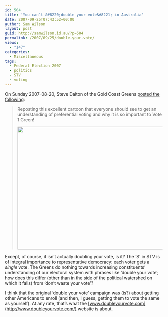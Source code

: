 ```yaml
---
id: 504
title: 'You can’t &#8220;double your vote&#8221; in Australia'
date: 2007-09-25T07:43:52+00:00
author: Sam Wilson
layout: post
guid: http://samwilson.id.au/?p=504
permalink: /2007/09/25/double-your-vote/
views:
  - "147"
categories:
  - Miscellaneous
tags:
  - Federal Election 2007
  - politics
  - STV
  - voting
---
```

On Sunday 2007-08-20, Steve Dalton of the Gold Coast Greens [posted the following](http://goldcoast.greens.org.au/node/213):

> Reposting this excellent cartoon that everyone should see to get an understanding of preferential voting and why it is so important to Vote 1 Green!
> 
> <a href="http://samwilson.id.au/2007/09/25/double-your-vote/2007-09-25_doubleyourvote/" rel="attachment wp-att-505"><img src="http://samwilson.id.au/wp-content/uploads/2007/2007-09-25_doubleyourvote.gif" alt="" title="2007-09-25_doubleyourvote" width="480" height="393" class="aligncenter size-full wp-image-505" srcset="https://samwilson.id.au/wp-content/uploads/2007/2007-09-25_doubleyourvote.gif 480w, https://samwilson.id.au/wp-content/uploads/2007/2007-09-25_doubleyourvote-150x122.gif 150w" sizes="(max-width: 480px) 100vw, 480px" /></a> 

Except, of course, it isn’t actually doubling your vote, is it? The ‘S’ in STV is of integral importance to representative democracy: each voter gets a _single_ vote. The Greens do nothing towards increasing constituents’ understanding of our electoral system with phrases like ‘double your vote’; how does this differ (other than in the side of the political watershed on which it falls) from ‘don’t waste your vote’?

I think that the original ‘double your vote’ campaign was (is?) about getting other Americans to enroll (and then, I guess, getting them to vote the same as yourself). At any rate, that’s what the [www.doubleyourvote.com](http://www.doubleyourvote.com/) website is about.